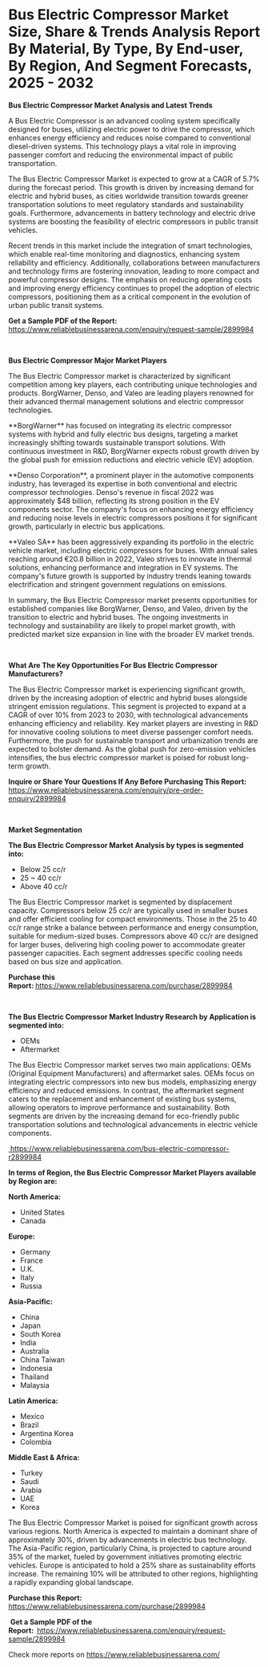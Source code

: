 <p><h1>Bus Electric Compressor Market Size, Share & Trends Analysis Report By Material, By Type, By End-user, By Region, And Segment Forecasts, 2025 - 2032</h1></p><p><strong>Bus Electric Compressor Market Analysis and Latest Trends</strong></p>
<p><p>A Bus Electric Compressor is an advanced cooling system specifically designed for buses, utilizing electric power to drive the compressor, which enhances energy efficiency and reduces noise compared to conventional diesel-driven systems. This technology plays a vital role in improving passenger comfort and reducing the environmental impact of public transportation.</p><p>The Bus Electric Compressor Market is expected to grow at a CAGR of 5.7% during the forecast period. This growth is driven by increasing demand for electric and hybrid buses, as cities worldwide transition towards greener transportation solutions to meet regulatory standards and sustainability goals. Furthermore, advancements in battery technology and electric drive systems are boosting the feasibility of electric compressors in public transit vehicles. </p><p>Recent trends in this market include the integration of smart technologies, which enable real-time monitoring and diagnostics, enhancing system reliability and efficiency. Additionally, collaborations between manufacturers and technology firms are fostering innovation, leading to more compact and powerful compressor designs. The emphasis on reducing operating costs and improving energy efficiency continues to propel the adoption of electric compressors, positioning them as a critical component in the evolution of urban public transit systems.</p></p>
<p><strong>Get a Sample PDF of the Report:&nbsp;</strong> <a href="https://www.reliablebusinessarena.com/enquiry/request-sample/2899984?utm_campaign=3510&utm_medium=2&utm_source=Github&utm_content=ia&utm_term=16032025&utm_id=bus-electric-compressor">https://www.reliablebusinessarena.com/enquiry/request-sample/2899984</a></p>
<p>&nbsp;</p>
<p><strong>Bus Electric Compressor Major Market Players</strong></p>
<p><p>The Bus Electric Compressor market is characterized by significant competition among key players, each contributing unique technologies and products. BorgWarner, Denso, and Valeo are leading players renowned for their advanced thermal management solutions and electric compressor technologies. </p><p>**BorgWarner** has focused on integrating its electric compressor systems with hybrid and fully electric bus designs, targeting a market increasingly shifting towards sustainable transport solutions. With continuous investment in R&D, BorgWarner expects robust growth driven by the global push for emission reductions and electric vehicle (EV) adoption.</p><p>**Denso Corporation**, a prominent player in the automotive components industry, has leveraged its expertise in both conventional and electric compressor technologies. Denso's revenue in fiscal 2022 was approximately $48 billion, reflecting its strong position in the EV components sector. The company's focus on enhancing energy efficiency and reducing noise levels in electric compressors positions it for significant growth, particularly in electric bus applications.</p><p>**Valeo SA** has been aggressively expanding its portfolio in the electric vehicle market, including electric compressors for buses. With annual sales reaching around €20.8 billion in 2022, Valeo strives to innovate in thermal solutions, enhancing performance and integration in EV systems. The company's future growth is supported by industry trends leaning towards electrification and stringent government regulations on emissions.</p><p>In summary, the Bus Electric Compressor market presents opportunities for established companies like BorgWarner, Denso, and Valeo, driven by the transition to electric and hybrid buses. The ongoing investments in technology and sustainability are likely to propel market growth, with predicted market size expansion in line with the broader EV market trends.</p></p>
<p>&nbsp;</p>
<p><strong>What Are The Key Opportunities For Bus Electric Compressor Manufacturers?</strong></p>
<p><p>The Bus Electric Compressor market is experiencing significant growth, driven by the increasing adoption of electric and hybrid buses alongside stringent emission regulations. This segment is projected to expand at a CAGR of over 10% from 2023 to 2030, with technological advancements enhancing efficiency and reliability. Key market players are investing in R&D for innovative cooling solutions to meet diverse passenger comfort needs. Furthermore, the push for sustainable transport and urbanization trends are expected to bolster demand. As the global push for zero-emission vehicles intensifies, the bus electric compressor market is poised for robust long-term growth.</p></p>
<p><strong>Inquire or Share Your Questions If Any Before Purchasing This Report:</strong> <a href="https://www.reliablebusinessarena.com/enquiry/pre-order-enquiry/2899984?utm_campaign=3510&utm_medium=2&utm_source=Github&utm_content=ia&utm_term=16032025&utm_id=bus-electric-compressor">https://www.reliablebusinessarena.com/enquiry/pre-order-enquiry/2899984</a></p>
<p>&nbsp;</p>
<p><strong>Market Segmentation</strong></p>
<p><strong>The Bus Electric Compressor Market Analysis by types is segmented into:</strong></p>
<p><ul><li>Below 25 cc/r</li><li>25 ~ 40 cc/r</li><li>Above 40 cc/r</li></ul></p>
<p><p>The Bus Electric Compressor market is segmented by displacement capacity. Compressors below 25 cc/r are typically used in smaller buses and offer efficient cooling for compact environments. Those in the 25 to 40 cc/r range strike a balance between performance and energy consumption, suitable for medium-sized buses. Compressors above 40 cc/r are designed for larger buses, delivering high cooling power to accommodate greater passenger capacities. Each segment addresses specific cooling needs based on bus size and application.</p></p>
<p><strong>Purchase this Report:&nbsp;</strong><a href="https://www.reliablebusinessarena.com/purchase/2899984?utm_campaign=3510&utm_medium=2&utm_source=Github&utm_content=ia&utm_term=16032025&utm_id=bus-electric-compressor">https://www.reliablebusinessarena.com/purchase/2899984</a></p>
<p>&nbsp;</p>
<p><strong>The Bus Electric Compressor Market Industry Research by Application is segmented into:</strong></p>
<p><ul><li>OEMs</li><li>Aftermarket</li></ul></p>
<p><p>The Bus Electric Compressor market serves two main applications: OEMs (Original Equipment Manufacturers) and aftermarket sales. OEMs focus on integrating electric compressors into new bus models, emphasizing energy efficiency and reduced emissions. In contrast, the aftermarket segment caters to the replacement and enhancement of existing bus systems, allowing operators to improve performance and sustainability. Both segments are driven by the increasing demand for eco-friendly public transportation solutions and technological advancements in electric vehicle components.</p></p>
<p><a href="https://www.reliablebusinessarena.com/bus-electric-compressor-r2899984?utm_campaign=3510&utm_medium=2&utm_source=Github&utm_content=ia&utm_term=16032025&utm_id=bus-electric-compressor">&nbsp;https://www.reliablebusinessarena.com/bus-electric-compressor-r2899984</a></p>
<p><strong>In terms of Region, the Bus Electric Compressor Market Players available by Region are:</strong></p>
<p>
    <p> <strong> North America: </strong>
        <ul>
            <li>United States</li>
            <li>Canada</li>
        </ul>
        </p> 
    <p> <strong> Europe: </strong>
        <ul>
            <li>Germany</li>
            <li>France</li>
            <li>U.K.</li>
            <li>Italy</li>
            <li>Russia</li>
        </ul>
        </p> 
    <p> <strong> Asia-Pacific: </strong>
        <ul>
            <li>China</li>
            <li>Japan</li>
            <li>South Korea</li>
            <li>India</li>
            <li>Australia</li>
            <li>China Taiwan</li>
            <li>Indonesia</li>
            <li>Thailand</li>
            <li>Malaysia</li>
        </ul>
        </p> 
    <p> <strong> Latin America: </strong>
        <ul>
            <li>Mexico</li>
            <li>Brazil</li>
            <li>Argentina Korea</li>
            <li>Colombia</li>
        </ul>
        </p> 
    <p> <strong> Middle East & Africa: </strong>
        <ul>
            <li>Turkey</li>
            <li>Saudi</li>
            <li>Arabia</li>
            <li>UAE</li>
            <li>Korea</li>
        </ul>
    </p>
    </p>
<p><p>The Bus Electric Compressor Market is poised for significant growth across various regions. North America is expected to maintain a dominant share of approximately 30%, driven by advancements in electric bus technology. The Asia-Pacific region, particularly China, is projected to capture around 35% of the market, fueled by government initiatives promoting electric vehicles. Europe is anticipated to hold a 25% share as sustainability efforts increase. The remaining 10% will be attributed to other regions, highlighting a rapidly expanding global landscape.</p></p>
<p><strong>Purchase this Report: </strong><a href="https://www.reliablebusinessarena.com/purchase/2899984?utm_campaign=3510&utm_medium=2&utm_source=Github&utm_content=ia&utm_term=16032025&utm_id=bus-electric-compressor">https://www.reliablebusinessarena.com/purchase/2899984</a></p>
<p>&nbsp;<strong>Get a Sample PDF of the Report:&nbsp;&nbsp;</strong><a href="https://www.reliablebusinessarena.com/enquiry/request-sample/2899984?utm_campaign=3510&utm_medium=2&utm_source=Github&utm_content=ia&utm_term=16032025&utm_id=bus-electric-compressor">https://www.reliablebusinessarena.com/enquiry/request-sample/2899984</a></p>
<p><strong></strong></p>
<p>Check more reports on <a href="https://www.reliablebusinessarena.com/?utm_campaign=3510&utm_medium=2&utm_source=Github&utm_content=ia&utm_term=16032025&utm_id=bus-electric-compressor">https://www.reliablebusinessarena.com/</a></p>